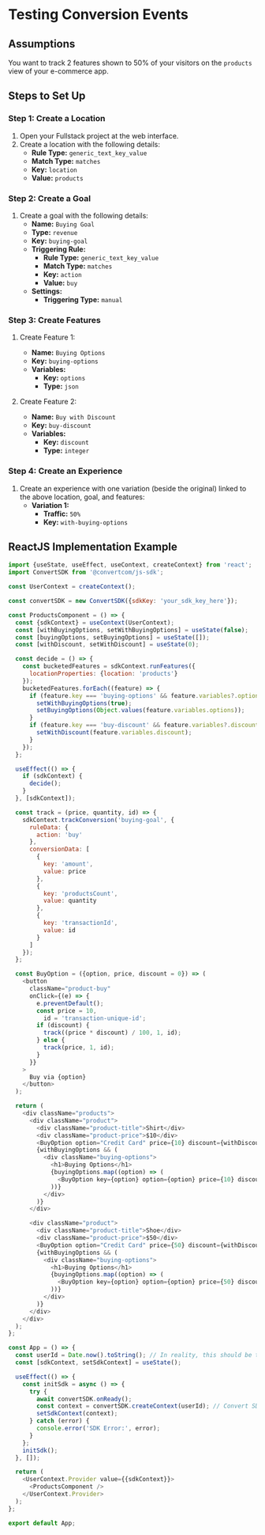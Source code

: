 # Testing Conversion Events

## Assumptions

You want to track 2 features shown to 50% of your visitors on the `products` view of your e-commerce app.

## Steps to Set Up

### Step 1: Create a Location

1. Open your Fullstack project at the web interface.
2. Create a location with the following details:
   - **Rule Type:** `generic_text_key_value`
   - **Match Type:** `matches`
   - **Key:** `location`
   - **Value:** `products`

### Step 2: Create a Goal

1. Create a goal with the following details:
   - **Name:** `Buying Goal`
   - **Type:** `revenue`
   - **Key:** `buying-goal`
   - **Triggering Rule:**
     - **Rule Type:** `generic_text_key_value`
     - **Match Type:** `matches`
     - **Key:** `action`
     - **Value:** `buy`
   - **Settings:**
     - **Triggering Type:** `manual`

### Step 3: Create Features

1. Create Feature 1:
   - **Name:** `Buying Options`
   - **Key:** `buying-options`
   - **Variables:**
     - **Key:** `options`
     - **Type:** `json`

2. Create Feature 2:
   - **Name:** `Buy with Discount`
   - **Key:** `buy-discount`
   - **Variables:**
     - **Key:** `discount`
     - **Type:** `integer`

### Step 4: Create an Experience

1. Create an experience with one variation (beside the original) linked to the above location, goal, and features:
   - **Variation 1:**
     - **Traffic:** `50%`
     - **Key:** `with-buying-options`

## ReactJS Implementation Example

```javascript
import {useState, useEffect, useContext, createContext} from 'react';
import ConvertSDK from '@convertcom/js-sdk';

const UserContext = createContext();

const convertSDK = new ConvertSDK({sdkKey: 'your_sdk_key_here'});

const ProductsComponent = () => {
  const {sdkContext} = useContext(UserContext);
  const [withBuyingOptions, setWithBuyingOptions] = useState(false);
  const [buyingOptions, setBuyingOptions] = useState([]);
  const [withDiscount, setWithDiscount] = useState(0);

  const decide = () => {
    const bucketedFeatures = sdkContext.runFeatures({
      locationProperties: {location: 'products'}
    });
    bucketedFeatures.forEach((feature) => {
      if (feature.key === 'buying-options' && feature.variables?.options) {
        setWithBuyingOptions(true);
        setBuyingOptions(Object.values(feature.variables.options));
      }
      if (feature.key === 'buy-discount' && feature.variables?.discount) {
        setWithDiscount(feature.variables.discount);
      }
    });
  };

  useEffect(() => {
    if (sdkContext) {
      decide();
    }
  }, [sdkContext]);

  const track = (price, quantity, id) => {
    sdkContext.trackConversion('buying-goal', {
      ruleData: {
        action: 'buy'
      },
      conversionData: [
        {
          key: 'amount',
          value: price
        },
        {
          key: 'productsCount',
          value: quantity
        },
        {
          key: 'transactionId',
          value: id
        }
      ]
    });
  };

  const BuyOption = ({option, price, discount = 0}) => (
    <button
      className="product-buy"
      onClick={(e) => {
        e.preventDefault();
        const price = 10,
          id = 'transaction-unique-id';
        if (discount) {
          track((price * discount) / 100, 1, id);
        } else {
          track(price, 1, id);
        }
      }}
    >
      Buy via {option}
    </button>
  );

  return (
    <div className="products">
      <div className="product">
        <div className="product-title">Shirt</div>
        <div className="product-price">$10</div>
        <BuyOption option="Credit Card" price={10} discount={withDiscount} />
        {withBuyingOptions && (
          <div className="buying-options">
            <h1>Buying Options</h1>
            {buyingOptions.map((option) => (
              <BuyOption key={option} option={option} price={10} discount={withDiscount} />
            ))}
          </div>
        )}
      </div>

      <div className="product">
        <div className="product-title">Shoe</div>
        <div className="product-price">$50</div>
        <BuyOption option="Credit Card" price={50} discount={withDiscount} />
        {withBuyingOptions && (
          <div className="buying-options">
            <h1>Buying Options</h1>
            {buyingOptions.map((option) => (
              <BuyOption key={option} option={option} price={50} discount={withDiscount} />
            ))}
          </div>
        )}
      </div>
    </div>
  );
};

const App = () => {
  const userId = Date.now().toString(); // In reality, this should be the visitor ID, e.g., email, username, GUID, etc.
  const [sdkContext, setSdkContext] = useState();

  useEffect(() => {
    const initSdk = async () => {
      try {
        await convertSDK.onReady();
        const context = convertSDK.createContext(userId); // Convert SDK context needs to be created only once, hence the use of React Context below.
        setSdkContext(context);
      } catch (error) {
        console.error('SDK Error:', error);
      }
    };
    initSdk();
  }, []);

  return (
    <UserContext.Provider value={{sdkContext}}>
      <ProductsComponent />
    </UserContext.Provider>
  );
};

export default App;
```

